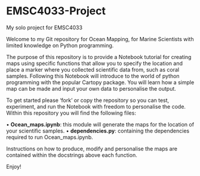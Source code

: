 # EMSC4033-Project
My solo project for EMSC4033

Welcome to my Git repository for Ocean Mapping, for Marine Scientists with limited knowledge on Python programming.

The purpose of this repository is to provide a Notebook tutorial for creating maps using specific functions that allow you to specify the location and place a marker where you collected scientific data from, such as coral samples. Following this Notebook will introduce to the world of python programming with the popular Cartopy package. You will learn how a simple map can be made and input your own data to personalise the output. 

To get started please ‘fork’ or copy the repository so you can test, experiment, and run the Notebook with freedom to personalise the code. Within this repository you will find the following files:

•	**Ocean_maps.ipynb**: this module will generate the maps for the location of your scientific samples.
•	**dependencies.py**: containing the dependencies required to run Ocean_maps.ipynb.

Instructions on how to produce, modify and personalise the maps are contained within the docstrings above each function.

Enjoy!

